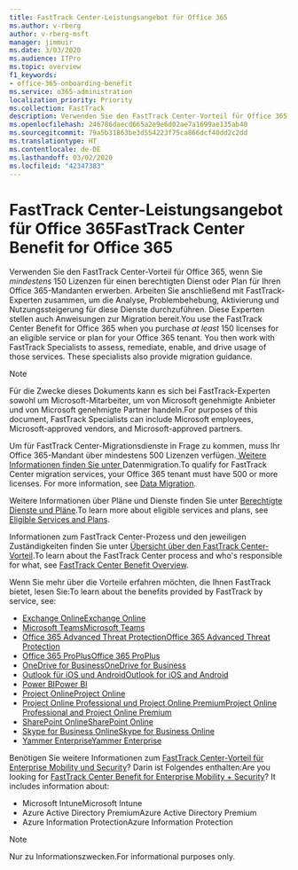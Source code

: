 ```yaml
---
title: FastTrack Center-Leistungsangebot für Office 365
ms.author: v-rberg
author: v-rberg-msft
manager: jimmuir
ms.date: 3/03/2020
ms.audience: ITPro
ms.topic: overview
f1_keywords:
- office-365-onboarding-benefit
ms.service: o365-administration
localization_priority: Priority
ms.collection: FastTrack
description: Verwenden Sie den FastTrack Center-Vorteil für Office 365, wenn Sie mindestens 150 Lizenzen für einen berechtigten Dienst oder Plan für Ihren Office 365-Mandanten erwerben. Arbeiten Sie anschließend mit FastTrack-Experten zusammen, um die Analyse, Problembehebung, Aktivierung und Nutzungssteigerung für diese Dienste durchzuführen. Diese Experten stellen auch Anweisungen zur Migration bereit.
ms.openlocfilehash: 246786daecd665a2e9e6d02ae7a1699ae135ab40
ms.sourcegitcommit: 79a5b31863be3d554223f75ca866dcf40dd2c2dd
ms.translationtype: HT
ms.contentlocale: de-DE
ms.lasthandoff: 03/02/2020
ms.locfileid: "42347383"
---
```

# <a name="fasttrack-center-benefit-for-office-365"></a><span data-ttu-id="ee184-105">FastTrack Center-Leistungsangebot für Office 365</span><span class="sxs-lookup"><span data-stu-id="ee184-105">FastTrack Center Benefit for Office 365</span></span>

<span data-ttu-id="ee184-p102">Verwenden Sie den FastTrack Center-Vorteil für Office 365, wenn Sie *mindestens* 150 Lizenzen für einen berechtigten Dienst oder Plan für Ihren Office 365-Mandanten erwerben. Arbeiten Sie anschließend mit FastTrack-Experten zusammen, um die Analyse, Problembehebung, Aktivierung und Nutzungssteigerung für diese Dienste durchzuführen. Diese Experten stellen auch Anweisungen zur Migration bereit.</span><span class="sxs-lookup"><span data-stu-id="ee184-p102">You use the FastTrack Center Benefit for Office 365 when you purchase  *at least*  150 licenses for an eligible service or plan for your Office 365 tenant. You then work with FastTrack Specialists to assess, remediate, enable, and drive usage of those services. These specialists also provide migration guidance.</span></span> 
  
> [!NOTE]
> <span data-ttu-id="ee184-109">Für die Zwecke dieses Dokuments kann es sich bei FastTrack-Experten sowohl um Microsoft-Mitarbeiter, um von Microsoft genehmigte Anbieter und von Microsoft genehmigte Partner handeln.</span><span class="sxs-lookup"><span data-stu-id="ee184-109">For purposes of this document, FastTrack Specialists can include Microsoft employees, Microsoft-approved vendors, and Microsoft-approved partners.</span></span> 
  
<span data-ttu-id="ee184-p103">Um für FastTrack Center-Migrationsdienste in Frage zu kommen, muss Ihr Office 365-Mandant über mindestens 500 Lizenzen verfügen.[ Weitere Informationen finden Sie unter ](O365-data-migration.md)Datenmigration.</span><span class="sxs-lookup"><span data-stu-id="ee184-p103">To qualify for FastTrack Center migration services, your Office 365 tenant must have 500 or more licenses. For more information, see [Data Migration](O365-data-migration.md).</span></span>
  
<span data-ttu-id="ee184-112">Weitere Informationen über Pläne und Dienste finden Sie unter [Berechtigte Dienste und Pläne](M365-eligible-services-and-plans.md).</span><span class="sxs-lookup"><span data-stu-id="ee184-112">To learn more about eligible services and plans, see [Eligible Services and Plans](M365-eligible-services-and-plans.md).</span></span>
  
<span data-ttu-id="ee184-113">Informationen zum FastTrack Center-Prozess und den jeweiligen Zuständigkeiten finden Sie unter [Übersicht über den FastTrack Center-Vorteil](O365-fasttrack-benefit-overview.md).</span><span class="sxs-lookup"><span data-stu-id="ee184-113">To learn about the FastTrack Center process and who's responsible for what, see [FastTrack Center Benefit Overview](O365-fasttrack-benefit-overview.md).</span></span>

<span data-ttu-id="ee184-114">Wenn Sie mehr über die Vorteile erfahren möchten, die Ihnen FastTrack bietet, lesen Sie:</span><span class="sxs-lookup"><span data-stu-id="ee184-114">To learn about the benefits provided by FastTrack by service, see:</span></span>

- [<span data-ttu-id="ee184-115">Exchange Online</span><span class="sxs-lookup"><span data-stu-id="ee184-115">Exchange Online</span></span>](O365-fasttrack-responsibilities.md#exchange-online)
- [<span data-ttu-id="ee184-116">Microsoft Teams</span><span class="sxs-lookup"><span data-stu-id="ee184-116">Microsoft Teams</span></span>](O365-fasttrack-responsibilities.md#microsoft-teams)
- [<span data-ttu-id="ee184-117">Office 365 Advanced Threat Protection</span><span class="sxs-lookup"><span data-stu-id="ee184-117">Office 365 Advanced Threat Protection</span></span>](O365-fasttrack-responsibilities.md#office-365-advanced-threat-protection)
- [<span data-ttu-id="ee184-118">Office 365 ProPlus</span><span class="sxs-lookup"><span data-stu-id="ee184-118">Office 365 ProPlus</span></span>](O365-fasttrack-responsibilities.md#office-365-proplus)
- [<span data-ttu-id="ee184-119">OneDrive for Business</span><span class="sxs-lookup"><span data-stu-id="ee184-119">OneDrive for Business</span></span>](O365-fasttrack-responsibilities.md#onedrive-for-business)
- [<span data-ttu-id="ee184-120">Outlook für iOS und Android</span><span class="sxs-lookup"><span data-stu-id="ee184-120">Outlook for iOS and Android</span></span>](O365-fasttrack-responsibilities.md#outlook-for-ios-and-android)
- [<span data-ttu-id="ee184-121">Power BI</span><span class="sxs-lookup"><span data-stu-id="ee184-121">Power BI</span></span>](O365-fasttrack-responsibilities.md#power-bi)
- [<span data-ttu-id="ee184-122">Project Online</span><span class="sxs-lookup"><span data-stu-id="ee184-122">Project Online</span></span>](O365-fasttrack-responsibilities.md#project-online)
- [<span data-ttu-id="ee184-123">Project Online Professional und Project Online Premium</span><span class="sxs-lookup"><span data-stu-id="ee184-123">Project Online Professional and Project Online Premium</span></span>](O365-fasttrack-responsibilities.md#project-online-professional-and-project-online-premium)
- [<span data-ttu-id="ee184-124">SharePoint Online</span><span class="sxs-lookup"><span data-stu-id="ee184-124">SharePoint Online</span></span>](O365-fasttrack-responsibilities.md#sharepoint-online)
- [<span data-ttu-id="ee184-125">Skype for Business Online</span><span class="sxs-lookup"><span data-stu-id="ee184-125">Skype for Business Online</span></span>](O365-fasttrack-responsibilities.md#skype-for-business-online)
- [<span data-ttu-id="ee184-126">Yammer Enterprise</span><span class="sxs-lookup"><span data-stu-id="ee184-126">Yammer Enterprise</span></span>](O365-fasttrack-responsibilities.md#yammer-enterprise)
  
<span data-ttu-id="ee184-p104">Benötigen Sie weitere Informationen zum [FastTrack Center-Vorteil für Enterprise Mobility und Security](EMS-fasttrack-benefit-for-EMS.md)? Darin ist Folgendes enthalten:</span><span class="sxs-lookup"><span data-stu-id="ee184-p104">Are you looking for [FastTrack Center Benefit for Enterprise Mobility + Security](EMS-fasttrack-benefit-for-EMS.md)? It includes information about:</span></span>
  
- <span data-ttu-id="ee184-129">Microsoft Intune</span><span class="sxs-lookup"><span data-stu-id="ee184-129">Microsoft Intune</span></span>    
- <span data-ttu-id="ee184-130">Azure Active Directory Premium</span><span class="sxs-lookup"><span data-stu-id="ee184-130">Azure Active Directory Premium</span></span> 
- <span data-ttu-id="ee184-131">Azure Information Protection</span><span class="sxs-lookup"><span data-stu-id="ee184-131">Azure Information Protection</span></span>
    
> [!NOTE]
> <span data-ttu-id="ee184-132">Nur zu Informationszwecken.</span><span class="sxs-lookup"><span data-stu-id="ee184-132">For informational purposes only.</span></span> 
